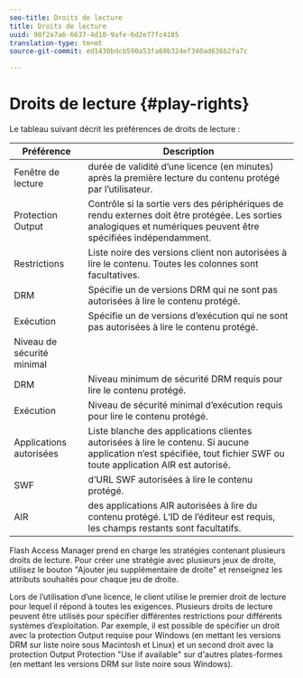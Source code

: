 ```yaml
---
seo-title: Droits de lecture
title: Droits de lecture
uuid: 90f2a7a6-6637-4d10-9afe-6d2e77fc4185
translation-type: tm+mt
source-git-commit: ed1430bdcb590a53fa69b324ef340ad636b2fa7c

---
```



# Droits de lecture {#play-rights}

Le tableau suivant décrit les préférences de droits de lecture :

| Préférence | Description |
|--- |--- |
| Fenêtre de lecture | durée de validité d’une licence (en minutes) après la première lecture du contenu protégé par l’utilisateur. |
| Protection Output | Contrôle si la sortie vers des périphériques de rendu externes doit être protégée. Les sorties analogiques et numériques peuvent être spécifiées indépendamment. |
| Restrictions | Liste noire des versions client non autorisées à lire le contenu. Toutes les colonnes sont facultatives. |
| DRM | Spécifie un de versions DRM qui ne sont pas autorisées à lire le contenu protégé. |
| Exécution | Spécifie un de versions d’exécution qui ne sont pas autorisées à lire le contenu protégé. |
| Niveau de sécurité minimal |  |
| DRM | Niveau minimum de sécurité DRM requis pour lire le contenu protégé. |
| Exécution | Niveau de sécurité minimal d’exécution requis pour lire le contenu protégé. |
| Applications autorisées | Liste blanche des applications clientes autorisées à lire le contenu. Si aucune application n’est spécifiée, tout fichier SWF ou toute application AIR est autorisé. |
| SWF |  d’URL SWF autorisées à lire le contenu protégé. |
| AIR |  des applications AIR autorisées à lire du contenu protégé. L’ID de l’éditeur est requis, les champs restants sont facultatifs. |

Flash Access Manager prend en charge les stratégies contenant plusieurs droits de lecture. Pour créer une stratégie avec plusieurs jeux de droite, utilisez le bouton &quot;Ajouter jeu supplémentaire de droite&quot; et renseignez les attributs souhaités pour chaque jeu de droite.

Lors de l’utilisation d’une licence, le client utilise le premier droit de lecture pour lequel il répond à toutes les exigences. Plusieurs droits de lecture peuvent être utilisés pour spécifier différentes restrictions pour différents systèmes d’exploitation. Par exemple, il est possible de spécifier un droit avec la protection Output requise pour Windows (en mettant les versions DRM sur liste noire sous Macintosh et Linux) et un second droit avec la protection Output Protection &quot;Use if available&quot; sur d&#39;autres plates-formes (en mettant les versions DRM sur liste noire sous Windows).
